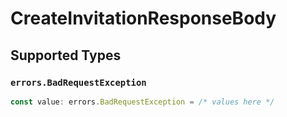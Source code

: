 # CreateInvitationResponseBody


## Supported Types

### `errors.BadRequestException`

```typescript
const value: errors.BadRequestException = /* values here */
```

